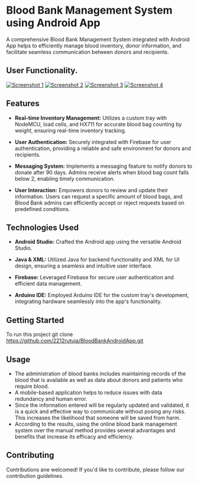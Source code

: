 # Blood Bank Management System using Android App

A comprehensive Blood Bank Management System integrated with Android App helps to efficiently manage blood inventory, donor information, and facilitate seamless communication between donors and recipients.

## User Functionality.

[![Screenshot 1](screenshots/User_signin.jpeg)](screenshots/User_signin.jpeg)
[![Screenshot 2](screenshots/User_dashboard.jpeg)](screenshots/User_dashboard.jpeg)
[![Screenshot 3](screenshots/User_bloodrequest.jpeg)](screenshots/User_bloodrequest.jpeg)
[![Screenshot 4](screenshots/Donation_history.jpeg)](screenshots/Donation_history.jpeg)

## Features

- **Real-time Inventory Management:** Utilizes a custom tray with NodeMCU, load cells, and HX711 for accurate blood bag counting by weight, ensuring real-time inventory tracking.

- **User Authentication:** Securely integrated with Firebase for user authentication, providing a reliable and safe environment for donors and recipients.

- **Messaging System:** Implements a messaging feature to notify donors to donate after 90 days. Admins receive alerts when blood bag count falls below 2, enabling timely communication.

- **User Interaction:** Empowers donors to review and update their information. Users can request a specific amount of blood bags, and Blood Bank admins can efficiently accept or reject requests based on predefined conditions.

## Technologies Used

- **Android Studio:** Crafted the Android app using the versatile Android Studio.
  
- **Java & XML:** Utilized Java for backend functionality and XML for UI design, ensuring a seamless and intuitive user interface.

- **Firebase:** Leveraged Firebase for secure user authentication and efficient data management.

- **Arduino IDE:** Employed Arduino IDE for the custom tray's development, integrating hardware seamlessly into the app's functionality.



## Getting Started

To run this project 
git clone https://github.com/2212rutuja/BloodBankAndroidApp.git

## Usage
- The administration of blood banks includes maintaining records of the blood that is available as well as data about donors and patients who require blood.
- A mobile-based application helps to reduce issues with data redundancy and human error.
- Since the information entered will be regularly updated and validated, it is a quick and effective way to communicate without posing any risks. This increases the likelihood that someone will be saved from harm.
- According to the results, using the online blood bank management system over the manual method provides several advantages and benefits that increase its efficacy and efficiency.


## Contributing
Contributions ane welcomed! If you'd like to contribute, please follow our contribution guidelines.


